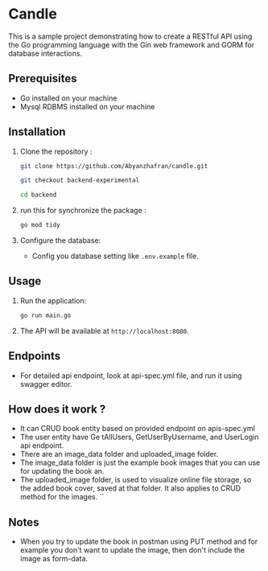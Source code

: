 # Candle

This is a sample project demonstrating how to create a RESTful API using the Go programming language with the Gin web framework and GORM for database interactions.

## Prerequisites

- Go installed on your machine
- Mysql RDBMS installed on your machine

## Installation

1. Clone the repository :

   ```bash
   git clone https://github.com/Abyanzhafran/candle.git
   ```

   ```bash
   git checkout backend-experimental
   ```

   ```bash
   cd backend
   ```

2. run this for synchronize the package :

   ```bash
   go mod tidy
   ```

3. Configure the database:
   - Config you database setting like `.env.example` file.

## Usage

1. Run the application:

   ```bash
   go run main.go
   ```

2. The API will be available at `http://localhost:8080`.

## Endpoints

- For detailed api endpoint, look at api-spec.yml file, and run it using swagger editor.

## How does it work ?

- It can CRUD book entity based on provided endpoint on apis-spec.yml
- The user entity have Ge tAllUsers, GetUserByUsername, and UserLogin api endpoint.
- There are an image_data folder and uploaded_image folder.
- The image_data folder is just the example book images that you can use for updating the book an.
- The uploaded_image folder, is used to visualize online file storage, so the added book cover, saved at that folder. It also applies to CRUD method for the images.
  ``

## Notes

- When you try to update the book in postman using PUT method and for example you don't want to update the image, then don't include the image as form-data.

